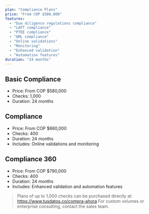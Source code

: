 ```yaml
---
plan: "Compliance Plans"
price: "From COP $580,000"
features:
  - "Due diligence regulations compliance"
  - "LAFT compliance"
  - "PTEE compliance"
  - "AML compliance"
  - "Online validations"
  - "Monitoring"
  - "Enhanced validation"
  - "Automation features"
duration: "24 months"
---
```


## Basic Compliance
- Price: From COP $580,000
- Checks: 1,000
- Duration: 24 months

## Compliance
- Price: From COP $660,000
- Checks: 400
- Duration: 24 months
- Includes: Online validations and monitoring

## Compliance 360
- Price: From COP $790,000
- Checks: 400
- Duration: 24 months
- Includes: Enhanced validation and automation features

> Plans of up to 1,000 checks can be purchased directly at: https://www.tusdatos.co/compra-ahora
> For custom volumes or enterprise consulting, contact the sales team. 